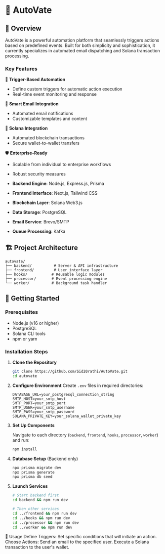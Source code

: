 

# 🚀 AutoVate


## 🌟 Overview

AutoVate is a powerful automation platform that seamlessly triggers actions based on predefined events. Built for both simplicity and sophistication, it currently specializes in automated email dispatching and Solana transaction processing.

### Key Features

🎯 **Trigger-Based Automation**
- Define custom triggers for automatic action execution
- Real-time event monitoring and response

📧 **Smart Email Integration**
- Automated email notifications
- Customizable templates and content

💫 **Solana Integration**
- Automated blockchain transactions
- Secure wallet-to-wallet transfers

🛡️ **Enterprise-Ready**
- Scalable from individual to enterprise workflows
- Robust security measures

- **Backend Engine**: Node.js, Express.js, Prisma
- **Frontend Interface**: Next.js, Tailwind CSS
- **Blockchain Layer**: Solana Web3.js
- **Data Storage**: PostgreSQL
- **Email Service**: Brevo/SMTP
- **Queue Processing**: Kafka

## 🏗️ Project Architecture

```
autovate/
├── backend/          # Server & API infrastructure
├── frontend/         # User interface layer
├── hooks/           # Reusable logic modules
├── processor/       # Event processing engine
└── worker/          # Background task handler
```

## 🚀 Getting Started

### Prerequisites

- Node.js (v16 or higher)
- PostgreSQL
- Solana CLI tools
- npm or yarn

### Installation Steps

1. **Clone the Repository**
   ```bash
   git clone https://github.com/Sid20rathi/AutoVate.git
   cd autovate
   ```

2. **Configure Environment**
   Create `.env` files in required directories:
   ```env
   DATABASE_URL=your_postgresql_connection_string
   SMTP_HOST=your_smtp_host
   SMTP_PORT=your_smtp_port
   SMTP_USER=your_smtp_username
   SMTP_PASS=your_smtp_password
   SOLANA_PRIVATE_KEY=your_solana_wallet_private_key
   ```

3. **Set Up Components**
   
   Navigate to each directory (`backend`, `frontend`, `hooks`, `processor`, `worker`) and run:
   ```bash
   npm install
   ```

4. **Database Setup** (Backend only)
   ```bash
   npx prisma migrate dev
   npx prisma generate
   npx prisma db seed
   ```

5. **Launch Services**
   ```bash
   # Start backend first
   cd backend && npm run dev

   # Then other services
   cd ../frontend && npm run dev
   cd ../hooks && npm run dev
   cd ../processor && npm run dev
   cd ../worker && npm run dev
   ```

   
📖 Usage
Define Triggers: Set specific conditions that will initiate an action.
Choose Actions:
Send an email to the specified user.
Execute a Solana transaction to the user's wallet.   

   




